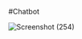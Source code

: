 #Chatbot



![Screenshot (254)](https://user-images.githubusercontent.com/68517660/224413373-63f95bd5-80b8-4a57-a097-a1692b9cb621.png)
